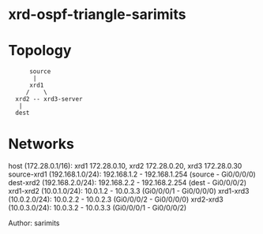# xrd-ospf-triangle-sarimits

# Topology
```
      source
       |
      xrd1
     /    \
  xrd2 -- xrd3-server
   |
  dest
```
# Networks


host (172.28.0.1/16): xrd1 172.28.0.10, xrd2 172.28.0.20, xrd3 172.28.0.30
source-xrd1 (192.168.1.0/24):  192.168.1.2 - 192.168.1.254 (source - Gi0/0/0/0)
dest-xrd2 (192.168.2.0/24):  192.168.2.2 - 192.168.2.254 (dest - Gi0/0/0/2)
xrd1-xrd2 (10.0.1.0/24):  10.0.1.2 - 10.0.3.3 (Gi0/0/0/1 - Gi0/0/0/0)
xrd1-xrd3 (10.0.2.0/24):  10.0.2.2 - 10.0.2.3 (Gi0/0/0/2 - Gi0/0/0/0)
xrd2-xrd3 (10.0.3.0/24):  10.0.3.2 - 10.0.3.3 (Gi0/0/0/1 - Gi0/0/0/2)

Author: sarimits

